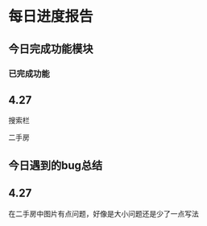 # 每日进度报告



## 今日完成功能模块



### 已完成功能

## 4.27

搜索栏

二手房





## 今日遇到的bug总结



## 4.27

在二手房中图片有点问题，好像是大小问题还是少了一点写法